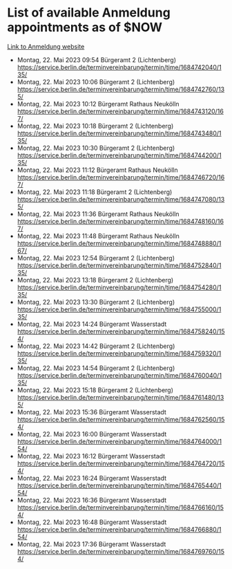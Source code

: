 # List of available Anmeldung appointments as of $NOW
[Link to Anmeldung website](https://service.berlin.de/terminvereinbarung/termin/tag.php?termin=1&anliegen[]=120686&dienstleisterlist=122210,122217,327316,122219,327312,122227,327314,122231,327346,122243,327348,122254,122252,329742,122260,329745,122262,329748,122271,327278,122273,327274,122277,327276,330436,122280,327294,122282,327290,122284,327292,122291,327270,122285,327266,122286,327264,122296,327268,150230,329760,122297,327286,122294,327284,122312,329763,122314,329775,122304,327330,122311,327334,122309,327332,317869,122281,327352,122279,329772,122283,122276,327324,122274,327326,122267,329766,122246,327318,122251,327320,122257,327322,122208,327298,122226,327300&herkunft=http%3A%2F%2Fservice.berlin.de%2Fdienstleistung%2F120686%2F)
- Montag, 22. Mai 2023 09:54 Bürgeramt 2 (Lichtenberg) https://service.berlin.de/terminvereinbarung/termin/time/1684742040/135/
- Montag, 22. Mai 2023 10:06 Bürgeramt 2 (Lichtenberg) https://service.berlin.de/terminvereinbarung/termin/time/1684742760/135/
- Montag, 22. Mai 2023 10:12 Bürgeramt Rathaus Neukölln https://service.berlin.de/terminvereinbarung/termin/time/1684743120/167/
- Montag, 22. Mai 2023 10:18 Bürgeramt 2 (Lichtenberg) https://service.berlin.de/terminvereinbarung/termin/time/1684743480/135/
- Montag, 22. Mai 2023 10:30 Bürgeramt 2 (Lichtenberg) https://service.berlin.de/terminvereinbarung/termin/time/1684744200/135/
- Montag, 22. Mai 2023 11:12 Bürgeramt Rathaus Neukölln https://service.berlin.de/terminvereinbarung/termin/time/1684746720/167/
- Montag, 22. Mai 2023 11:18 Bürgeramt 2 (Lichtenberg) https://service.berlin.de/terminvereinbarung/termin/time/1684747080/135/
- Montag, 22. Mai 2023 11:36 Bürgeramt Rathaus Neukölln https://service.berlin.de/terminvereinbarung/termin/time/1684748160/167/
- Montag, 22. Mai 2023 11:48 Bürgeramt Rathaus Neukölln https://service.berlin.de/terminvereinbarung/termin/time/1684748880/167/
- Montag, 22. Mai 2023 12:54 Bürgeramt 2 (Lichtenberg) https://service.berlin.de/terminvereinbarung/termin/time/1684752840/135/
- Montag, 22. Mai 2023 13:18 Bürgeramt 2 (Lichtenberg) https://service.berlin.de/terminvereinbarung/termin/time/1684754280/135/
- Montag, 22. Mai 2023 13:30 Bürgeramt 2 (Lichtenberg) https://service.berlin.de/terminvereinbarung/termin/time/1684755000/135/
- Montag, 22. Mai 2023 14:24 Bürgeramt Wasserstadt https://service.berlin.de/terminvereinbarung/termin/time/1684758240/154/
- Montag, 22. Mai 2023 14:42 Bürgeramt 2 (Lichtenberg) https://service.berlin.de/terminvereinbarung/termin/time/1684759320/135/
- Montag, 22. Mai 2023 14:54 Bürgeramt 2 (Lichtenberg) https://service.berlin.de/terminvereinbarung/termin/time/1684760040/135/
- Montag, 22. Mai 2023 15:18 Bürgeramt 2 (Lichtenberg) https://service.berlin.de/terminvereinbarung/termin/time/1684761480/135/
- Montag, 22. Mai 2023 15:36 Bürgeramt Wasserstadt https://service.berlin.de/terminvereinbarung/termin/time/1684762560/154/
- Montag, 22. Mai 2023 16:00 Bürgeramt Wasserstadt https://service.berlin.de/terminvereinbarung/termin/time/1684764000/154/
- Montag, 22. Mai 2023 16:12 Bürgeramt Wasserstadt https://service.berlin.de/terminvereinbarung/termin/time/1684764720/154/
- Montag, 22. Mai 2023 16:24 Bürgeramt Wasserstadt https://service.berlin.de/terminvereinbarung/termin/time/1684765440/154/
- Montag, 22. Mai 2023 16:36 Bürgeramt Wasserstadt https://service.berlin.de/terminvereinbarung/termin/time/1684766160/154/
- Montag, 22. Mai 2023 16:48 Bürgeramt Wasserstadt https://service.berlin.de/terminvereinbarung/termin/time/1684766880/154/
- Montag, 22. Mai 2023 17:36 Bürgeramt Wasserstadt https://service.berlin.de/terminvereinbarung/termin/time/1684769760/154/
